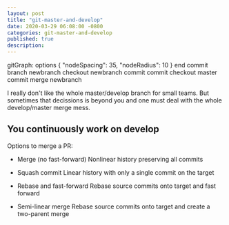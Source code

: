 ```yaml
---
layout: post
title: "git-master-and-develop"
date: 2020-03-29 06:08:00 -0800
categories: git-master-and-develop
published: true
description:
---
```


<div class="mermaid">
gitGraph:
options
{
    "nodeSpacing": 35,
    "nodeRadius": 10
}
end
commit
branch newbranch
checkout newbranch
commit
commit
checkout master
commit
merge newbranch
</div>

I really don't like the whole master/develop branch for small teams. But sometimes that decissions is beyond you and one must deal with the whole develop/master merge mess.

## You continuously work on develop

Options to merge a PR:

* Merge (no fast-forward)
Nonlinear history preserving all commits
* Squash commit
Linear history with only a single commit on the target

* Rebase and fast-forward
Rebase source commits onto target and fast forward

* Semi-linear merge
Rebase source commits onto target and create a two-parent merge
